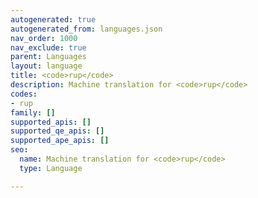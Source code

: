 ```yaml
---
autogenerated: true
autogenerated_from: languages.json
nav_order: 1000
nav_exclude: true
parent: Languages
layout: language
title: <code>rup</code>
description: Machine translation for <code>rup</code>
codes:
- rup
family: []
supported_apis: []
supported_qe_apis: []
supported_ape_apis: []
seo:
  name: Machine translation for <code>rup</code>
  type: Language

---
```


